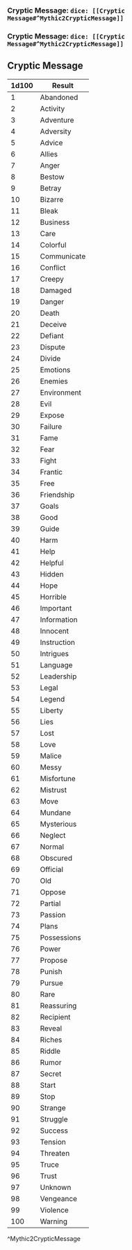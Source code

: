 ### Cryptic Message: `dice: [[Cryptic Message#^Mythic2CrypticMessage]]`
### Cryptic Message: `dice: [[Cryptic Message#^Mythic2CrypticMessage]]`

## Cryptic Message
| 1d100 | Result      |
| ----- | ----------- |
| 1     | Abandoned   |
| 2     | Activity    |
| 3     | Adventure   |
| 4     | Adversity   |
| 5     | Advice      |
| 6     | Allies      |
| 7     | Anger       |
| 8     | Bestow      |
| 9     | Betray      |
| 10    | Bizarre     |
| 11    | Bleak       |
| 12    | Business    |
| 13    | Care        |
| 14    | Colorful    |
| 15    | Communicate |
| 16    | Conflict    |
| 17    | Creepy      |
| 18    | Damaged     |
| 19    | Danger      |
| 20    | Death       |
| 21    | Deceive     |
| 22    | Defiant     |
| 23    | Dispute     |
| 24    | Divide      |
| 25    | Emotions    |
| 26    | Enemies     |
| 27    | Environment |
| 28    | Evil        |
| 29    | Expose      |
| 30    | Failure     |
| 31    | Fame        |
| 32    | Fear        |
| 33    | Fight       |
| 34    | Frantic     |
| 35    | Free        |
| 36    | Friendship  |
| 37    | Goals       |
| 38    | Good        |
| 39    | Guide       |
| 40    | Harm        |
| 41    | Help        |
| 42    | Helpful     |
| 43    | Hidden      |
| 44    | Hope        |
| 45    | Horrible    |
| 46    | Important   |
| 47    | Information |
| 48    | Innocent    |
| 49    | Instruction |
| 50    | Intrigues   |
| 51    | Language    |
| 52    | Leadership  |
| 53    | Legal       |
| 54    | Legend      |
| 55    | Liberty     |
| 56    | Lies        |
| 57    | Lost        |
| 58    | Love        |
| 59    | Malice      |
| 60    | Messy       |
| 61    | Misfortune  |
| 62    | Mistrust    |
| 63    | Move        |
| 64    | Mundane     |
| 65    | Mysterious  |
| 66    | Neglect     |
| 67    | Normal      |
| 68    | Obscured    |
| 69    | Official    |
| 70    | Old         |
| 71    | Oppose      |
| 72    | Partial     |
| 73    | Passion     |
| 74    | Plans       |
| 75    | Possessions |
| 76    | Power       |
| 77    | Propose     |
| 78    | Punish      |
| 79    | Pursue      |
| 80    | Rare        |
| 81    | Reassuring  |
| 82    | Recipient   |
| 83    | Reveal      |
| 84    | Riches      |
| 85    | Riddle      |
| 86    | Rumor       |
| 87    | Secret      |
| 88    | Start       |
| 89    | Stop        |
| 90    | Strange     |
| 91    | Struggle    |
| 92    | Success     |
| 93    | Tension     |
| 94    | Threaten    |
| 95    | Truce       |
| 96    | Trust       |
| 97    | Unknown     |
| 98    | Vengeance   |
| 99    | Violence    |
| 100   | Warning     |
^Mythic2CrypticMessage